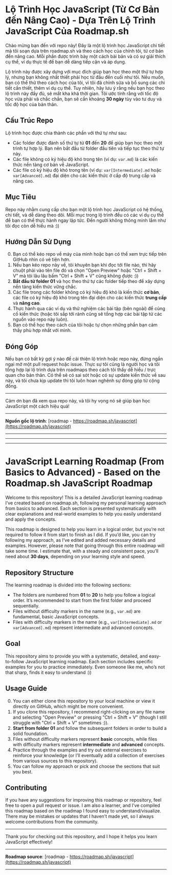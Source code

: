 # Lộ Trình Học JavaScript (Từ Cơ Bản đến Nâng Cao) - Dựa Trên Lộ Trình JavaScript Của Roadmap.sh

Chào mừng bạn đến với repo này! Đây là một lộ trình học JavaScript chi tiết mà tôi soạn dựa trên roadmap.sh và theo cách học của chính tôi, từ cơ bản đến nâng cao. Mỗi phần được trình bày một cách bài bản và có sự giải thích cụ thể, ví dụ thực tế để bạn dễ dàng tiếp cận và áp dụng.

Lộ trình này được xây dựng với mục đích giúp bạn học theo một thứ tự hợp lý, nhưng bạn không nhất thiết phải học từ đầu đến cuối như tôi. Nếu muốn, bạn có thể thử theo cách học của tôi, vì tôi đã chỉnh sửa và bổ sung các chi tiết cần thiết, thêm ví dụ cụ thể. Tuy nhiên, hãy lưu ý rằng nếu bạn học theo lộ trình này đầy đủ, sẽ mất kha khá thời gian. Tôi ước tính rằng với tốc độ học vừa phải và chắc chắn, bạn sẽ cần khoảng **30 ngày** tùy vào tư duy và tốc độ học của bản thân.

## Cấu Trúc Repo

Lộ trình học được chia thành các phần với thứ tự như sau:

- Các folder được đánh số thứ tự từ **01** đến **20** để giúp bạn học theo một trình tự hợp lý. Bạn nên bắt đầu từ folder đầu tiên và tiếp tục theo thứ tự này.
- Các file không có ký hiệu độ khó trong tên (ví dụ: `var.md`) là các kiến thức nền tảng cơ bản về JavaScript.
- Các file có ký hiệu độ khó trong tên (ví dụ: `var[Intermediate].md` hoặc `var[Advanced].md`) đại diện cho các kiến thức ở cấp độ trung cấp và nâng cao.

## Mục Tiêu

Repo này nhằm cung cấp cho bạn một lộ trình học JavaScript có hệ thống, chi tiết, và dễ dàng theo dõi. Mỗi mục trong lộ trình đều có các ví dụ cụ thể để bạn có thể thực hành ngay lập tức. Đến người không thông minh lắm như tôi đọc còn dễ hiểu mà :))

## Hướng Dẫn Sử Dụng
0. Bạn có thể kéo repo về máy của mình hoặc bạn có thể xem trực tiếp trên GitHub nhìn có vẻ tiện hơn.
1. Nếu bạn kéo repo này về, tôi khuyên bạn khi đọc tới file nào, thì hãy chuột phải vào tên file đó và chọn "Open Preview" hoặc "Ctrl + Shift + V" mà tôi lâu lâu bấm "Ctrl + Shift + V" cũng không được :))
1. **Bắt đầu từ folder 01** và học theo thứ tự các folder tiếp theo để xây dựng nền tảng kiến thức vững chắc.
2. Các file trong các folder không có ký hiệu độ khó là kiến thức **cơ bản**, các file có ký hiệu độ khó trong tên đại diện cho các kiến thức **trung cấp** và **nâng cao**.
3. Thực hành qua các ví dụ và thử nghiệm các bài tập (bên ngoài) để củng cố kiến thức (hoặc tôi sắp tới rảnh cũng sẽ tổng hợp các bài tập từ các nguồn vào repo này luôn).
4. Bạn có thể học theo cách của tôi hoặc tự chọn những phần bạn cảm thấy phù hợp nhất với mình.

## Đóng Góp

Nếu bạn có bất kỳ gợi ý nào để cải thiện lộ trình hoặc repo này, đừng ngần ngại mở một pull request hoặc issue. Thực sự tôi cũng là người học và tôi tổng hợp lại lộ trình dựa trên roadmaps theo cách tôi thấy dễ hiểu / trực quan cho bản thân. Có thể sẽ có sai sót hoặc có sự update kiến thức về sau này, và tôi chưa kịp update thì tôi luôn hoan nghênh sự đóng góp từ cộng đồng.

---

Cảm ơn bạn đã xem qua repo này, và tôi hy vọng nó sẽ giúp bạn học JavaScript một cách hiệu quả!

---

**Nguồn gốc lộ trình**: [roadmap - https://roadmap.sh/javascript](https://roadmap.sh/javascript)

---
---
---
# JavaScript Learning Roadmap (From Basics to Advanced) - Based on the Roadmap.sh JavaScript Roadmap

Welcome to this repository! This is a detailed JavaScript learning roadmap I’ve created based on roadmap.sh, following my personal learning approach from basics to advanced. Each section is presented systematically with clear explanations and real-world examples to help you easily understand and apply the concepts.

This roadmap is designed to help you learn in a logical order, but you’re not required to follow it from start to finish as I did. If you’d like, you can try following my approach, as I’ve edited and added necessary details and examples. However, please note that going through this entire roadmap will take some time. I estimate that, with a steady and consistent pace, you’ll need about **30 days**, depending on your learning style and speed.

## Repository Structure

The learning roadmap is divided into the following sections:

- The folders are numbered from **01** to **20** to help you follow a logical order. It’s recommended to start from the first folder and proceed sequentially.
- Files without difficulty markers in the name (e.g., `var.md`) are fundamental, basic JavaScript concepts.
- Files with difficulty markers in the name (e.g., `var[Intermediate].md` or `var[Advanced].md`) represent intermediate and advanced concepts.

## Goal

This repository aims to provide you with a systematic, detailed, and easy-to-follow JavaScript learning roadmap. Each section includes specific examples for you to practice immediately. Even someone like me, who’s not that sharp, finds it easy to understand :))

## Usage Guide
0. You can either clone this repository to your local machine or view it directly on GitHub, which might be more convenient.
1. If you clone this repository, I recommend right-clicking on any file name and selecting "Open Preview" or pressing "Ctrl + Shift + V" (though I still struggle with "Ctrl + Shift + V" sometimes :)).
1. **Start from folder 01** and follow the subsequent folders in order to build a solid foundation.
2. Files without difficulty markers represent **basic** concepts, while files with difficulty markers represent **intermediate** and **advanced** concepts.
3. Practice through the examples and try out external exercises to reinforce your knowledge (or I’ll eventually add a collection of exercises from various sources to this repository).
4. You can follow my approach or pick and choose the sections that suit you best.

## Contributing

If you have any suggestions for improving this roadmap or repository, feel free to open a pull request or issue. I am also a learner, and I’ve compiled this roadmap based on the roadmap I found easy to understand/visualize. There may be mistakes or updates that I haven’t made yet, so I always welcome contributions from the community.

---

Thank you for checking out this repository, and I hope it helps you learn JavaScript effectively!

---

**Roadmap source**: [roadmap - https://roadmap.sh/javascript](https://roadmap.sh/javascript)

---